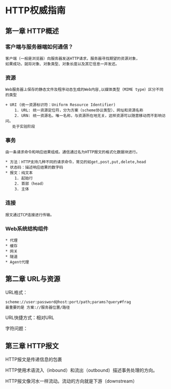 ﻿
HTTP权威指南
============================

## 第一章 HTTP概述

### 客户端与服务器端如何通信？
    客户端（一般是浏览器）向服务器发送HTTP请求，服务器寻找期望的资源对象，
    如果成功，就将对象、对象类型、对象长度以及其它信息一并发还。

### 资源

    Web服务器上保存的静态文件及程序动态生成的Web内容,以媒体类型（MIME type）区分不同的类型
    
    + URI (统一资源标识符：Uniform Resource Identifier)
        1. URL: 统一资源定位符，分为方案（scheme协议类型）、网址和资源名称
        2. URN: 统一资源名，唯一名称，与资源所在地无关，这样资源可以随意移动而不影响访问。
       处于实验阶段

### 事务

    由一条请求命令和响应结果组成。通信通过名为HTTP报文的格式化数据块进行。

    * 方法：HTTP支持几种不同的请求命令，常见的如get,post,put,delete,head
    * 状态码：描述响应结果的数字码
    * 报文：纯文本
        1. 起始行
        2. 首部（head）
        3. 主体

### 连接
    
    报文通过TCP连接进行传输。

### Web系统结构组件
    * 代理
    * 缓存
    * 网关
    * 隧道
    * Agent代理


## 第二章 URL与资源

URL格式：

    scheme://user:password@host:port/path;params?query#frag
    最重要的是 方案://服务器位置/路径

URL快捷方式：相对URL

字符问题：

## 第三章 HTTP报文

HTTP报文是传递信息的包裹

HTTP使用术语流入（inbound）和流出（outbound）描述事务处理的方向。

HTTP报文像河水一样流动。流动的方向就是下游（downstream）


  